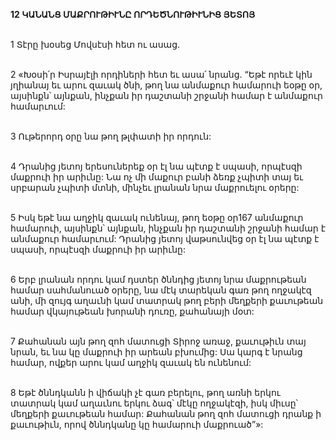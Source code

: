**12 ԿԱՆԱՆՑ ՄԱՔՐՈՒԹԻՒՆԸ ՈՐԴԵԾՆՈՒԹԻՒՆԻՑ ՅԵՏՈՅ**

\
1 Տէրը խօսեց Մովսէսի հետ ու ասաց.

\
2 «Խօսի՛ր Իսրայէլի որդիների հետ եւ ասա՛ նրանց. “Եթէ որեւէ կին յղիանայ եւ արու զաւակ ծնի, թող նա անմաքուր համարուի եօթը օր, այսինքն՝ այնքան, ինչքան իր դաշտանի շրջանի համար է անմաքուր համարւում:

\
3 Ութերորդ օրը նա թող թլփատի իր որդուն:

\
4 Դրանից յետոյ երեսուներեք օր էլ նա պէտք է սպասի, որպէսզի մաքրուի իր արիւնը: Նա ոչ մի մաքուր բանի ձեռք չպիտի տայ եւ սրբարան չպիտի մտնի, մինչեւ լրանան նրա մաքրուելու օրերը:

\
5 Իսկ եթէ նա աղջիկ զաւակ ունենայ, թող եօթը օր167 անմաքուր համարուի, այսինքն՝ այնքան, ինչքան իր դաշտանի շրջանի համար է անմաքուր համարւում: Դրանից յետոյ վաթսունվեց օր էլ նա պէտք է սպասի, որպէսզի մաքրուի իր արիւնը:

\
6 Երբ լրանան որդու կամ դստեր ծննդից յետոյ նրա մաքրութեան համար սահմանուած օրերը, նա մէկ տարեկան գառ թող ողջակէզ անի, մի զույգ աղաւնի կամ տատրակ թող բերի մեղքերի քաւութեան համար վկայութեան խորանի դուռը, քահանայի մօտ:

\
7 Քահանան այն թող զոհ մատուցի Տիրոջ առաջ, քաւութիւն տայ նրան, եւ նա կը մաքրուի իր արեան բխումից: Սա կարգ է նրանց համար, ովքեր արու կամ աղջիկ զաւակ են ունենում:

\
8 Եթէ ծննդկանն ի վիճակի չէ գառ բերելու, թող առնի երկու տատրակ կամ աղաւնու երկու ձագ՝ մէկը ողջակէզի, իսկ միւսը՝ մեղքերի քաւութեան համար: Քահանան թող զոհ մատուցի դրանք ի քաւութիւն, որով ծննդկանը կը համարուի մաքրուած”»:
